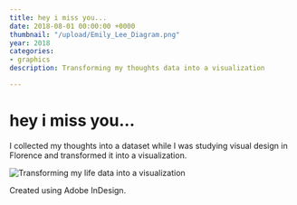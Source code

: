 ```yaml
---
title: hey i miss you...
date: 2018-08-01 00:00:00 +0000
thumbnail: "/upload/Emily_Lee_Diagram.png"
year: 2018
categories:
- graphics
description: Transforming my thoughts data into a visualization

---
```

# hey i miss you...

I collected my thoughts into a dataset while I was studying visual design in Florence and transformed it into a visualization.

![Transforming my life data into a visualization](/upload/Emily_Lee_Diagram.png "hey i miss you...")

Created using Adobe InDesign.
